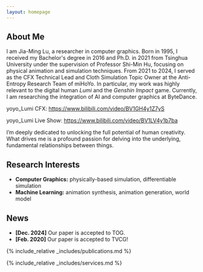 ```yaml
---
layout: homepage
---
```


## About Me
I am Jia-Ming Lu, a researcher in computer graphics. Born in 1995, I received my Bachelor's degree in 2016 and Ph.D. in 2021 from Tsinghua University under the supervision of Professor Shi-Min Hu, focusing on physical animation and simulation techniques. From 2021 to 2024, I served as the CFX Technical Lead and Cloth Simulation Topic Owner at the Anti-Entropy Research Team of miHoYo. In particular, my work was highly relevant to the digital human *Lumi* and the *Genshin Impact* game. Currently, I am researching the integration of AI and computer graphics at ByteDance.

yoyo_Lumi CFX: https://www.bilibili.com/video/BV1GH4y1Z7yS

yoyo_Lumi Live Show: https://www.bilibili.com/video/BV1LV4y1b7ba

I’m deeply dedicated to unlocking the full potential of human creativity. What drives me is a profound passion for delving into the underlying, fundamental relationships between things.


## Research Interests

- **Computer Graphics:** physically-based simulation, differentiable simulation
- **Machine Learning:** animation synthesis, animation generation, world model

## News

- **[Dec. 2024]** Our paper is accepted to TOG.
- **[Feb. 2020]** Our paper is accepted to TVCG!

{% include_relative _includes/publications.md %}

{% include_relative _includes/services.md %}
